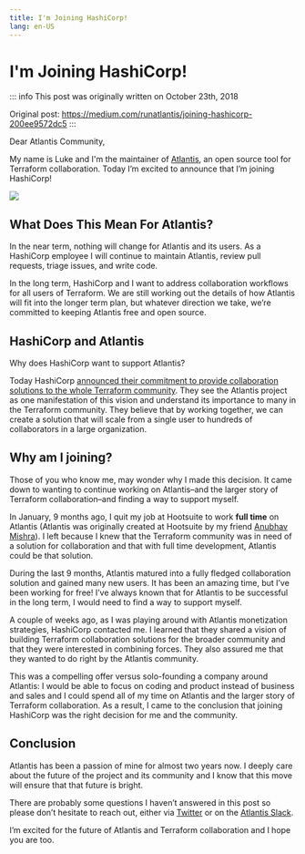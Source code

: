 ```yaml
---
title: I'm Joining HashiCorp!
lang: en-US
---
```


# I'm Joining HashiCorp!

::: info
This post was originally written on October 23th, 2018

Original post: https://medium.com/runatlantis/joining-hashicorp-200ee9572dc5
:::

Dear Atlantis Community,

My name is Luke and I'm the maintainer of [Atlantis](https://www.runatlantis.io/), an open source tool for Terraform collaboration. Today I’m excited to announce that I’m joining HashiCorp!

![](/blog/joining-hashicorp/pic1.webp)

## What Does This Mean For Atlantis?

In the near term, nothing will change for Atlantis and its users. As a HashiCorp employee I will continue to maintain Atlantis, review pull requests, triage issues, and write code.

In the long term, HashiCorp and I want to address collaboration workflows for all users of Terraform. We are still working out the details of how Atlantis will fit into the longer term plan, but whatever direction we take, we’re committed to keeping Atlantis free and open source.

## HashiCorp and Atlantis

Why does HashiCorp want to support Atlantis?

Today HashiCorp [announced their commitment to provide collaboration solutions to the whole Terraform community](https://www.hashicorp.com/blog/terraform-collaboration-for-everyone). They see the Atlantis project as one manifestation of this vision and understand its importance to many in the Terraform community. They believe that by working together, we can create a solution that will scale from a single user to hundreds of collaborators in a large organization.

## Why am I joining?

Those of you who know me, may wonder why I made this decision. It came down to wanting to continue working on Atlantis–and the larger story of Terraform collaboration–and finding a way to support myself.

In January, 9 months ago, I quit my job at Hootsuite to work **full time** on Atlantis (Atlantis was originally created at Hootsuite by my friend [Anubhav Mishra](https://twitter.com/anubhavm)). I left because I knew that the Terraform community was in need of a solution for collaboration and that with full time development, Atlantis could be that solution.

During the last 9 months, Atlantis matured into a fully fledged collaboration solution and gained many new users. It has been an amazing time, but I’ve been working for free! I’ve always known that for Atlantis to be successful in the long term, I would need to find a way to support myself.

A couple of weeks ago, as I was playing around with Atlantis monetization strategies, HashiCorp contacted me. I learned that they shared a vision of building Terraform collaboration solutions for the broader community and that they were interested in combining forces. They also assured me that they wanted to do right by the Atlantis community.

This was a compelling offer versus solo-founding a company around Atlantis: I would be able to focus on coding and product instead of business and sales and I could spend all of my time on Atlantis and the larger story of Terraform collaboration. As a result, I came to the conclusion that joining HashiCorp was the right decision for me and the community.

## Conclusion

Atlantis has been a passion of mine for almost two years now. I deeply care about the future of the project and its community and I know that this move will ensure that that future is bright.

There are probably some questions I haven’t answered in this post so please don’t hesitate to reach out, either via [Twitter](https://twitter.com/lkysow) or on the [Atlantis Slack](https://join.slack.com/t/atlantis-community/shared_invite/zt-9xlxtxtc-CUSKB1ATt_sQy6um~LDPNw).

I’m excited for the future of Atlantis and Terraform collaboration and I hope you are too.
